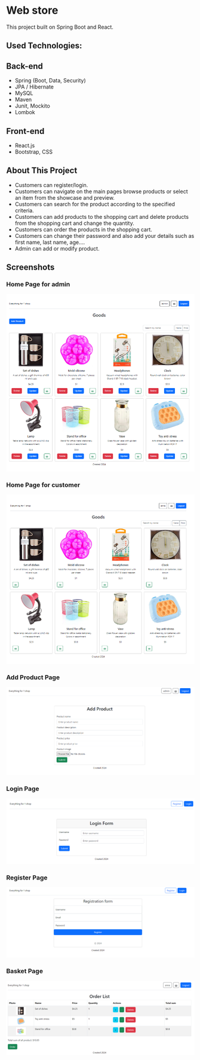 #  Web store

This project built on Spring Boot and React.<br>

## Used Technologies:
## Back-end
* Spring (Boot, Data, Security)
* JPA / Hibernate
* MySQL
* Maven
* Junit, Mockito
* Lombok

## Front-end
* React.js
* Bootstrap, CSS

## About This Project
* Customers can register/login.
* Customers can navigate on the main pages browse products or select an item from the showcase and preview.
* Customers can search for the product according to the specified criteria.
* Customers can add products to the shopping cart and delete products from the shopping cart and change the quantity.
* Customers can order the products in the shopping cart.
* Customers can change their password and also add your details such as first name, last name, age....
* Admin can add or modify product.

## Screenshots
### Home Page for admin
![adminPage](/screenshots/adminPage.png)

### Home Page for customer
![customerPage](/screenshots/userPage.png)

### Add Product Page
![addProduct](/screenshots/addProduct.png)

### Login Page
![loginPage](/screenshots/loginForm.png)

### Register Page
![registerPage](/screenshots/registerForm.png)

### Basket Page
![basketPage](/screenshots/basket.png)

